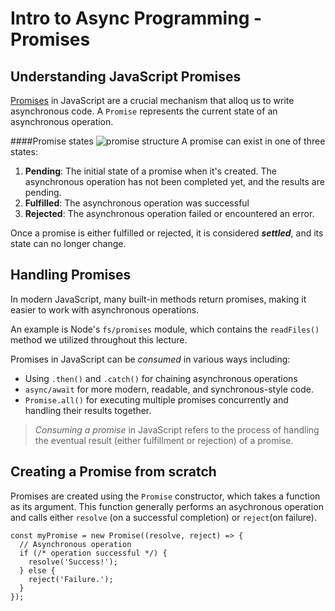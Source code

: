# Intro to Async Programming - Promises
## Understanding JavaScript Promises
[Promises](https://developer.mozilla.org/en-US/docs/Web/JavaScript/Reference/Global_Objects/Promise) in JavaScript are a crucial mechanism that alloq us to write asynchronous code. A `Promise` represents the current state of an asynchronous operation.

####Promise states
![promise structure](https://pages.git.generalassemb.ly/modular-curriculum-all-courses/intro-to-asynchronous-programming/promises/assets/promise-states.png)
A promise can exist in one of three states:
1. **Pending**: The initial state of a promise when it's created. The asynchronous operation has not been completed yet, and the results are pending. 
2. **Fulfilled**: The asynchronous operation was successful
3. **Rejected**: The asynchronous operation failed or encountered an error.

Once a promise is either fulfilled or rejected, it is considered ***settled***, and its state can no longer change. 

## Handling Promises
In modern JavaScript, many built-in methods return promises, making it easier to work with asynchronous operations.

An example is Node's `fs/promises` module, which contains the `readFiles()` method we utilized throughout this lecture. 

Promises in JavaScript can be *consumed* in various ways including:
* Using `.then()` and `.catch()` for chaining asynchronous operations
* `async/await` for more modern, readable, and synchronous-style code.
* `Promise.all()` for executing multiple promises concurrently and handling their results together. 
> *Consuming a promise* in JavaScript refers to the process of handling the eventual result (either fulfillment or rejection) of a promise. 

## Creating a Promise from scratch
Promises are created using the `Promise` constructor, which takes a function as its argument. This function generally performs an asychronous operation and calls either `resolve` (on a successful completion) or `reject`(on failure).
```
const myPromise = new Promise((resolve, reject) => {
  // Asynchronous operation
  if (/* operation successful */) {
    resolve('Success!');
  } else {
    reject('Failure.');
  }
});
```